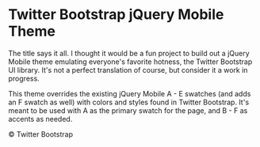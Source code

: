 # Twitter Bootstrap jQuery Mobile Theme

The title says it all. I thought it would be a fun project to build out a jQuery Mobile theme emulating everyone's favorite hotness, the Twitter Bootstrap UI library. It's not a perfect translation of course, but consider it a work in progress.

This theme overrides the existing jQuery Mobile A - E swatches (and adds an F swatch as well) with colors and styles found in Twitter Bootstrap. It's meant to be used with A as the primary swatch for the page, and B - F as accents as needed.

&copy; Twitter Bootstrap